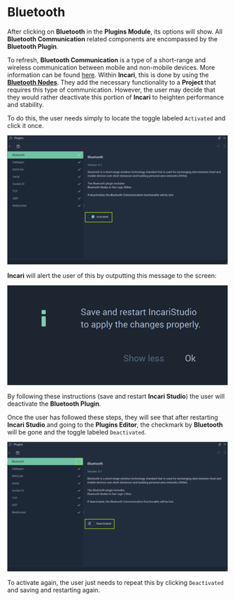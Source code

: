 # Bluetooth

After clicking on **Bluetooth** in the **Plugins Module**, its options will show. All **Bluetooth Communication** related components are encompassed by the **Bluetooth Plugin**. 

To refresh, **Bluetooth Communication** is a type of a short-range and wireless communication between mobile and non-mobile devices. More information can be found [here](https://en.wikipedia.org/wiki/Bluetooth). Within **Incari**, this is done by using the [**Bluetooth Nodes**](../../../toolbox/communication/bluetooth/README.md). They add the necessary functionality to a **Project** that requires this type of communication. However, the user may decide that they would rather deactivate this portion of **Incari** to heighten performance and stability. 

To do this, the user needs simply to locate the toggle labeled `Activated` and click it once.  

![](../../../.gitbook/assets/bluetoothpluginsbefore.png)

**Incari** will alert the user of this by outputting this message to the screen:

![](../../../.gitbook/assets/pluginsserialmanageroffmessage.png)

By following these instructions (save and restart **Incari Studio**) the user will deactivate the **Bluetooth Plugin**. 

Once the user has followed these steps, they will see that after restarting **Incari Studio** and going to the **Plugins Editor**, the checkmark by **Bluetooth** will be gone and the toggle labeled `Deactivated`. 

![](../../../.gitbook/assets/bluetoothpluginsafter20241.png)

To activate again, the user just needs to repeat this by clicking `Deactivated` and saving and restarting again. 

